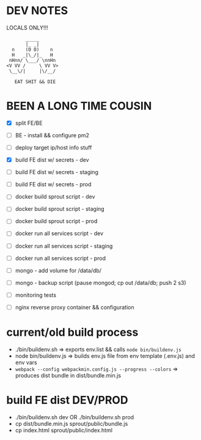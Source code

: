 # DEV NOTES
LOCALS ONLY!!!

           _____
           |_ _|
      n    (O O)    n
      H   _|\_/|_   H
     nHnn/ \___/ \nnHn
    <V VV /     \ VV V>
     \__\/|     |\/__/

	   EAT SHIT && DIE

# BEEN A LONG TIME COUSIN

- [X] split FE/BE
- [ ] BE - install && configure pm2
- [ ] deploy target ip/host info stuff
- [X] build FE dist w/ secrets - dev
- [ ] build FE dist w/ secrets - staging
- [ ] build FE dist w/ secrets - prod

- [ ] docker build sprout script - dev
- [ ] docker build sprout script - staging
- [ ] docker build sprout script - prod

- [ ] docker run all services script - dev
- [ ] docker run all services script - staging
- [ ] docker run all services script - prod

- [ ] mongo - add volume for /data/db/
- [ ] mongo - backup script (pause mongod; cp out /data/db; push 2 s3)
- [ ] monitoring tests
- [ ] nginx reverse proxy container && configuration


# current/old build process

- ./bin/buildenv.sh => exports env.list && calls `node bin/buildenv.js`
- node bin/buildenv.js => builds env.js file from env template (.env.js) and env vars
- `webpack --config webpackmin.config.js --progress --colors` => produces dist bundle in dist/bundle.min.js


# build FE dist DEV/PROD

- ./bin/buildenv.sh dev OR ./bin/buildenv.sh prod
- cp dist/bundle.min.js sprout/public/bundle.js
- cp index.html sprout/public/index.html
